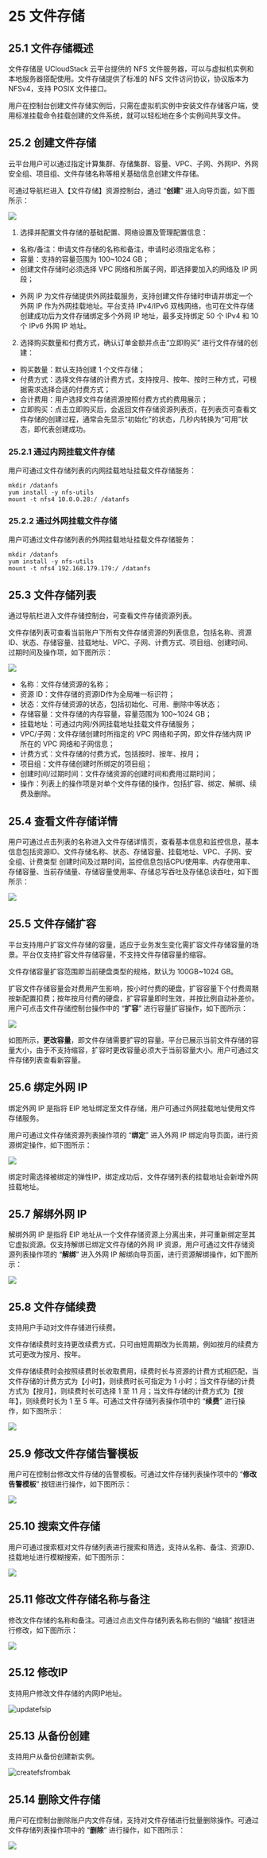 # 25 文件存储

## 25.1 文件存储概述

文件存储是 UCloudStack 云平台提供的 NFS 文件服务器，可以与虚拟机实例和本地服务器搭配使用。文件存储提供了标准的 NFS 文件访问协议，协议版本为 NFSv4，支持 POSIX 文件接口。

用户在控制台创建文件存储实例后，只需在虚拟机实例中安装文件存储客户端，使用标准挂载命令挂载创建的文件系统，就可以轻松地在多个实例间共享文件。

## 25.2 创建文件存储

云平台用户可以通过指定计算集群、存储集群、容量、VPC、子网、外网IP、外网安全组、项目组、文件存储名称等相关基础信息创建文件存储。

可通过导航栏进入【文件存储】资源控制台，通过 “**创建**” 进入向导页面，如下图所示：

![](../images/userguide/createFS.png)

1. 选择并配置文件存储的基础配置、网络设置及管理配置信息：

* 名称/备注：申请文件存储的名称和备注，申请时必须指定名称；
* 容量：支持的容量范围为 100~1024 GB；
* 创建文件存储时必须选择 VPC 网络和所属子网，即选择要加入的网络及 IP 网段；
- 外网 IP 为文件存储提供外网挂载服务，支持创建文件存储时申请并绑定一个外网 IP 作为外网挂载地址。平台支持 IPv4/IPv6  双栈网络，也可在文件存储创建成功后为文件存储绑定多个外网 IP 地址，最多支持绑定 50 个 IPv4 和 10 个 IPv6 外网 IP 地址。

2. 选择购买数量和付费方式，确认订单金额并点击“立即购买” 进行文件存储的创建：

- 购买数量：默认支持创建 1 个文件存储；
- 付费方式：选择文件存储的计费方式，支持按月、按年、按时三种方式，可根据需求选择合适的付费方式；
- 合计费用：用户选择文件存储资源按照付费方式的费用展示；
- 立即购买：点击立即购买后，会返回文件存储资源列表页，在列表页可查看文件存储的创建过程，通常会先显示“初始化”的状态，几秒内转换为“可用”状态，即代表创建成功。

### 25.2.1 通过内网挂载文件存储

用户可通过文件存储列表的内网挂载地址挂载文件存储服务：

```
mkdir /datanfs
yum install -y nfs-utils
mount -t nfs4 10.0.0.28:/ /datanfs
```

### 25.2.2 通过外网挂载文件存储

用户可通过文件存储列表的外网挂载地址挂载文件存储服务：

```
mkdir /datanfs
yum install -y nfs-utils
mount -t nfs4 192.168.179.179:/ /datanfs
```

## 25.3 文件存储列表

通过导航栏进入文件存储控制台，可查看文件存储资源列表。

文件存储列表可查看当前账户下所有文件存储资源的列表信息，包括名称、资源 ID、状态、存储容量、挂载地址、VPC、子网、计费方式、项目组、创建时间、过期时间及操作项，如下图所示：

![](../images/userguide/FSlist.png)

- 名称：文件存储资源的名称；
- 资源 ID：文件存储的资源ID作为全局唯一标识符；
- 状态：文件存储资源的状态，包括初始化、可用、删除中等状态；
- 存储容量：文件存储的内存容量，容量范围为 100~1024 GB；
- 挂载地址：可通过内网/外网挂载地址挂载文件存储服务；
- VPC/子网：文件存储创建时所指定的 VPC 网络和子网，即文件存储内网 IP 所在的 VPC 网络和子网信息；
- 计费方式：文件存储的付费方式，包括按时、按年、按月；
- 项目组：文件存储创建时所绑定的项目组；
- 创建时间/过期时间：文件存储资源的创建时间和费用过期时间；
- 操作：列表上的操作项是对单个文件存储的操作，包括扩容、绑定、解绑、续费及删除。

## 25.4 查看文件存储详情

用户可通过点击列表的名称进入文件存储详情页，查看基本信息和监控信息，基本信息包括资源ID、文件存储名称、状态、存储容量、挂载地址、VPC、子网、安全组、计费类型
创建时间及过期时间，监控信息包括CPU使用率、内存使用率、存储容量、当前存储量、存储容量使用率、存储总写吞吐及存储总读吞吐，如下图所示：

![](../images/userguide/FSdetails.png)

## 25.5 文件存储扩容

平台支持用户扩容文件存储的容量，适应于业务发生变化需扩容文件存储容量的场景。平台仅支持扩容文件存储容量，不支持文件存储容量的缩容。

文件存储容量扩容范围即当前硬盘类型的规格，默认为 100GB~1024 GB。

扩容文件存储容量会对费用产生影响，按小时付费的硬盘，扩容容量下个付费周期按新配置扣费；按年按月付费的硬盘，扩容容量即时生效，并按比例自动补差价。用户可点击文件存储控制台操作中的 “**扩容**” 进行容量扩容操作，如下图所示：

![](../images/userguide/FSstorageup.png)

如图所示，**更改容量**，即文件存储需要扩容的容量。平台已展示当前文件存储的容量大小，由于不支持缩容，扩容时更改容量必须大于当前容量大小。用户可通过文件存储列表查看新容量。

## 25.6 绑定外网 IP

绑定外网 IP 是指将 EIP 地址绑定至文件存储，用户可通过外网挂载地址使用文件存储服务。

用户可通过文件存储资源列表操作项的 “**绑定**” 进入外网 IP 绑定向导页面，进行资源绑定操作，如下图所示：

![](../images/userguide/FSlinkeip.png)

绑定时需选择被绑定的弹性IP，绑定成功后，文件存储列表的挂载地址会新增外网挂载地址。

## 25.7 解绑外网 IP

解绑外网 IP 是指将 EIP 地址从一个文件存储资源上分离出来，并可重新绑定至其它虚拟资源。仅支持解绑已绑定文件存储的外网 IP 资源，用户可通过文件存储资源列表操作项的 “**解绑**” 进入外网 IP 解绑向导页面，进行资源解绑操作，如下图所示：

![](../images/userguide/FSunlinkeip.png)

## 25.8 文件存储续费

支持用户手动对文件存储进行续费。

文件存储续费时支持更改续费方式，只可由短周期改为长周期，例如按月的续费方式可更改为按月、按年。

文件存储续费时会按照续费时长收取费用，续费时长与资源的计费方式相匹配，当文件存储的计费方式为【小时】，则续费时长可指定为 1 小时；当文件存储的计费方式为【按月】，则续费时长可选择 1 至 11 月；当文件存储的计费方式为【按年】，则续费时长为 1 至 5 年。可通过文件存储列表操作项中的 “**续费**” 进行操作，如下图所示：

![](../images/userguide/FSrenew.png)

## 25.9 修改文件存储告警模板

用户可在控制台修改文件存储的告警模板。可通过文件存储列表操作项中的 “**修改告警模板**” 按钮进行操作，如下图所示：

![](../images/userguide/FSmodifyTemplate.png)

## 25.10 搜索文件存储

用户可通过搜索框对文件存储列表进行搜索和筛选，支持从名称、备注、资源ID、挂载地址进行模糊搜索，如下图所示：

![](../images/userguide/searchFS.png)

## 25.11 修改文件存储名称与备注

修改文件存储的名称和备注。可通过点击文件存储列表名称右侧的 “编辑” 按钮进行修改，如下图所示：

![](../images/userguide/modifyFSname.png)

## 25.12 修改IP

支持用户修改文件存储的内网IP地址。

![updatefsip](../images/userguide/updatefsip.png)

## 25.13 从备份创建
支持用户从备份创建新实例。

![createfsfrombak](../images/userguide/createfsfrombak.png)

## 25.14 删除文件存储

用户可在控制台删除账户内文件存储，支持对文件存储进行批量删除操作。可通过文件存储列表操作项中的 “**删除**” 进行操作，如下图所示：

![](../images/userguide/FSrm.png)
